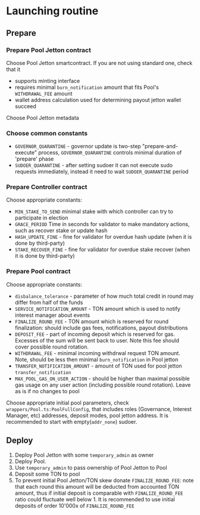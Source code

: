 # Launching routine

## Prepare
### Prepare Pool Jetton contract
Choose Pool Jetton smartcontract. If you are not using standard one, check that it
- supports minting interface
- requires minimal `burn_notification` amount that fits Pool's `WITHDRAWAL_FEE` amount
- wallet address calculation used for determining payout jetton wallet succeed

Choose Pool Jetton metadata

### Choose common constants
- `GOVERNOR_QUARANTINE` - governor update is two-step "prepare-and-execute" process, `GOVERNOR_QUARANTINE` controls minimal duration of 'prepare' phase
- `SUDOER_QUARANTINE` - after setting sudoer it can not execute sudo requests immediately, instead it need to wait `SUDOER_QUARANTINE` period

### Prepare Controller contract
Choose appropriate constants:
- `MIN_STAKE_TO_SEND` minimal stake with which controller can try to participate in election
- `GRACE_PERIOD` Time in seconds for validator to make mandatory actions, such as recover stake or update hash
- `HASH_UPDATE_FINE` - fine for validator for overdue hash update (when it is done by third-party)
- `STAKE_RECOVER_FINE` - fine for validator for overdue stake recover (when it is done by third-party)

### Prepare Pool contract
Choose appropriate constants:
- `disbalance_tolerance` - parameter of how much total credit in round may differ from half of the funds
- `SERVICE_NOTIFICATION_AMOUNT` - TON amount which is used to notify interest manager about events
- `FINALIZE_ROUND_FEE` - TON amount which is reserved for round finalization: should include gas fees, notifications, payout distributions
- `DEPOSIT_FEE` - part of incoming deposit which is reserved for gas. Excesses of the sum will be sent back to user. Note this fee should cover possible round rotation.
- `WITHDRAWAL_FEE` - minimal incoming withdrwal request TON amount. Note, should be less then minimal `burn_notification` in Pool jetton
- `TRANSFER_NOTIFICATION_AMOUNT` - amount of TON used for pool jetton `transfer_notification`
- `MAX_POOL_GAS_ON_USER_ACTION` - should be higher than maximal possible gas usage on any user action (including possible round rotation). Leave as is if no changes to pool

Choose appropriate initial pool parameters, check `wrappers/Pool.ts:PoolFullConfig`, that includes roles (Governance, Interest Manager, etc) addresses, deposit modes, pool jetton address.
It is recommended to start with empty(`addr_none`) sudoer.

## Deploy

1. Deploy Pool Jetton with some `temporary_admin` as owner
2. Deploy Pool.
3. Use `temporary_admin` to pass ownership of Pool Jetton to Pool
4. Deposit some TON to pool
5. To prevent initial Pool Jetton/TON skew donate `FINALIZE_ROUND_FEE`: note that each round this amount will be deducted from accounted TON amount, thus if initial deposit is comparable with `FINALIZE_ROUND_FEE` ratio could fluctuate well below 1. It is recommended to use initial deposits of order 10'000x of `FINALIZE_ROUND_FEE`
